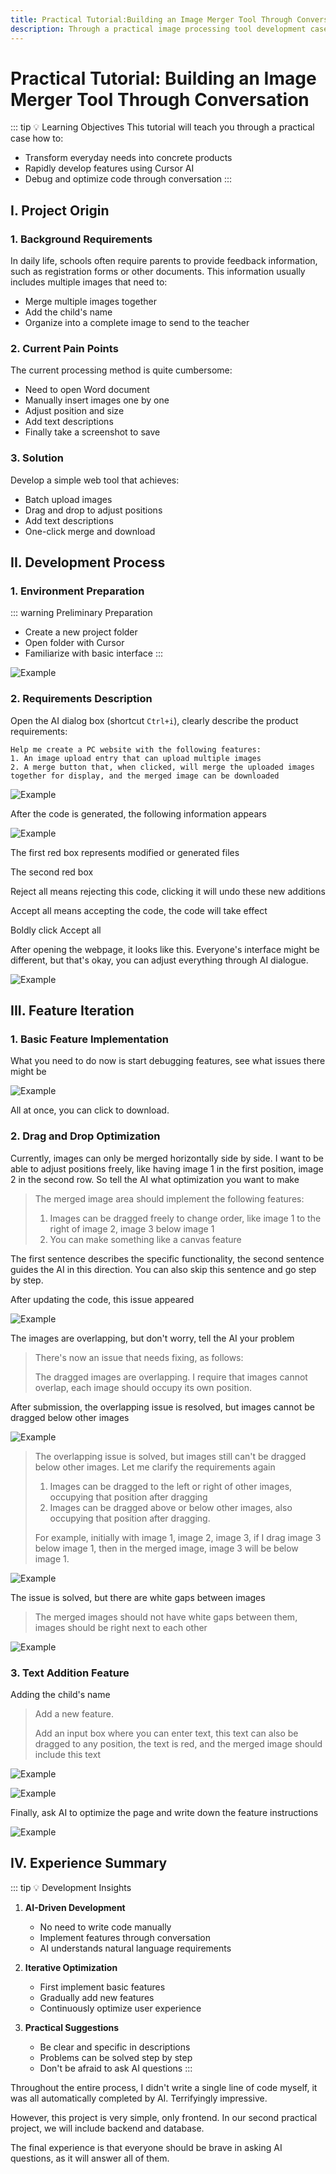 ```yaml
---
title: Practical Tutorial:Building an Image Merger Tool Through Conversation | Cursor AI Getting Started
description: Through a practical image processing tool development case, learn how to use Cursor AI's natural language capabilities to quickly complete product development from requirements to implementation.
---
```


# Practical Tutorial: Building an Image Merger Tool Through Conversation

::: tip 💡 Learning Objectives
This tutorial will teach you through a practical case how to:

- Transform everyday needs into concrete products
- Rapidly develop features using Cursor AI
- Debug and optimize code through conversation
  :::

## I. Project Origin

### 1. Background Requirements

In daily life, schools often require parents to provide feedback information, such as registration forms or other documents. This information usually includes multiple images that need to:

- Merge multiple images together
- Add the child's name
- Organize into a complete image to send to the teacher

### 2. Current Pain Points

The current processing method is quite cumbersome:

- Need to open Word document
- Manually insert images one by one
- Adjust position and size
- Add text descriptions
- Finally take a screenshot to save

### 3. Solution

Develop a simple web tool that achieves:

- Batch upload images
- Drag and drop to adjust positions
- Add text descriptions
- One-click merge and download

## II. Development Process

### 1. Environment Preparation

::: warning Preliminary Preparation

- Create a new project folder
- Open folder with Cursor
- Familiarize with basic interface
  :::

![Example](./images/pictures/image-11.png)

### 2. Requirements Description

Open the AI dialog box (shortcut `Ctrl+i`), clearly describe the product requirements:

```
Help me create a PC website with the following features:
1. An image upload entry that can upload multiple images
2. A merge button that, when clicked, will merge the uploaded images together for display, and the merged image can be downloaded
```

![Example](./images/pictures/image-10.png)

After the code is generated, the following information appears

![Example](./images/pictures/image-8.png)

The first red box represents modified or generated files

The second red box

Reject all means rejecting this code, clicking it will undo these new additions

Accept all means accepting the code, the code will take effect

Boldly click Accept all

After opening the webpage, it looks like this. Everyone's interface might be different, but that's okay, you can adjust everything through AI dialogue.

![Example](./images/pictures/image-9.png)

## III. Feature Iteration

### 1. Basic Feature Implementation

What you need to do now is start debugging features, see what issues there might be

![Example](./images/pictures/image.png)

All at once, you can click to download.

### 2. Drag and Drop Optimization

Currently, images can only be merged horizontally side by side. I want to be able to adjust positions freely, like having image 1 in the first position, image 2 in the second row. So tell the AI what optimization you want to make

> The merged image area should implement the following features:
>
> 1. Images can be dragged freely to change order, like image 1 to the right of image 2, image 3 below image 1
> 2. You can make something like a canvas feature

The first sentence describes the specific functionality, the second sentence guides the AI in this direction. You can also skip this sentence and go step by step.

After updating the code, this issue appeared

![Example](./images/pictures/image-1.png)

The images are overlapping, but don't worry, tell the AI your problem

> There's now an issue that needs fixing, as follows:
>
> The dragged images are overlapping. I require that images cannot overlap, each image should occupy its own position.

After submission, the overlapping issue is resolved, but images cannot be dragged below other images

![Example](./images/pictures/image-2.png)

> The overlapping issue is solved, but images still can't be dragged below other images. Let me clarify the requirements again
>
> 1. Images can be dragged to the left or right of other images, occupying that position after dragging
> 2. Images can be dragged above or below other images, also occupying that position after dragging.
>
> For example, initially with image 1, image 2, image 3, if I drag image 3 below image 1, then in the merged image, image 3 will be below image 1.

![Example](./images/pictures/image-3.png)

The issue is solved, but there are white gaps between images

> The merged images should not have white gaps between them, images should be right next to each other

![Example](./images/pictures/image-4.png)

### 3. Text Addition Feature

Adding the child's name

> Add a new feature.
>
> Add an input box where you can enter text, this text can also be dragged to any position, the text is red, and the merged image should include this text

![Example](./images/pictures/image-5.png)

![Example](./images/pictures/image-6.png)

Finally, ask AI to optimize the page and write down the feature instructions

![Example](./images/pictures/image-7.png)

## IV. Experience Summary

::: tip 💡 Development Insights

1. **AI-Driven Development**

   - No need to write code manually
   - Implement features through conversation
   - AI understands natural language requirements

2. **Iterative Optimization**

   - First implement basic features
   - Gradually add new features
   - Continuously optimize user experience

3. **Practical Suggestions**
   - Be clear and specific in descriptions
   - Problems can be solved step by step
   - Don't be afraid to ask AI questions
     :::

Throughout the entire process, I didn't write a single line of code myself, it was all automatically completed by AI. Terrifyingly impressive.

However, this project is very simple, only frontend. In our second practical project, we will include backend and database.

The final experience is that everyone should be brave in asking AI questions, as it will answer all of them.
